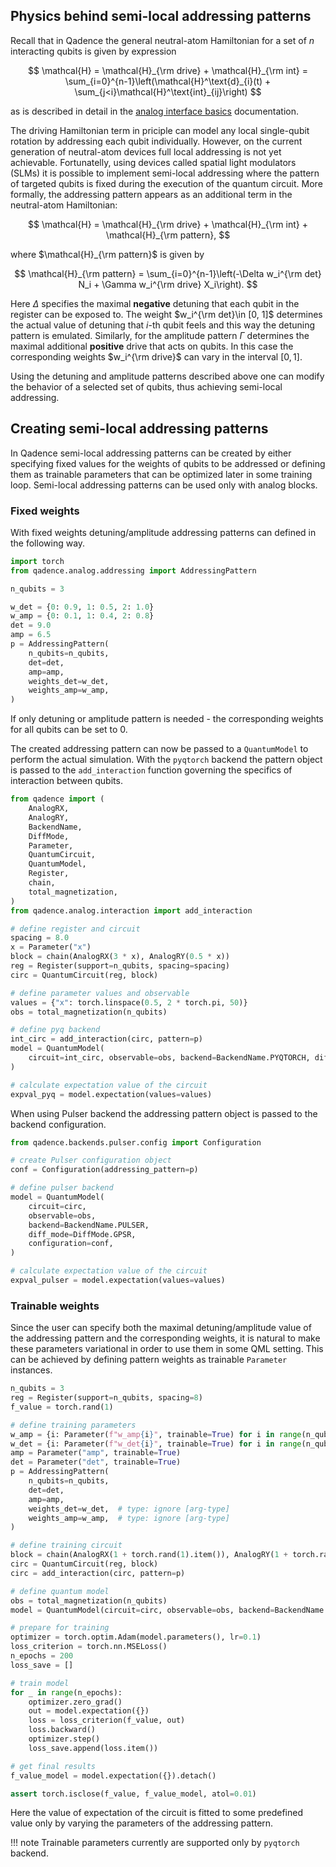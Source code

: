

## Physics behind semi-local addressing patterns

Recall that in Qadence the general neutral-atom Hamiltonian for a set of $n$ interacting qubits is given by expression

$$
\mathcal{H} = \mathcal{H}_{\rm drive} + \mathcal{H}_{\rm int} = \sum_{i=0}^{n-1}\left(\mathcal{H}^\text{d}_{i}(t) + \sum_{j<i}\mathcal{H}^\text{int}_{ij}\right)
$$

as is described in detail in the [analog interface basics](analog-basics.md) documentation.

The driving Hamiltonian term in priciple can model any local single-qubit rotation by addressing each qubit individually. However, on the current generation of neutral-atom devices full local addressing is not yet achievable. Fortunatelly, using devices called spatial light modulators (SLMs) it is possible to implement semi-local addressing where the pattern of targeted qubits is fixed during the execution of the quantum circuit. More formally, the addressing pattern appears as an additional term in the neutral-atom Hamiltonian:

$$
\mathcal{H} = \mathcal{H}_{\rm drive} + \mathcal{H}_{\rm int} + \mathcal{H}_{\rm pattern},
$$

where $\mathcal{H}_{\rm pattern}$ is given by

$$
\mathcal{H}_{\rm pattern} = \sum_{i=0}^{n-1}\left(-\Delta w_i^{\rm det} N_i + \Gamma w_i^{\rm drive} X_i\right).
$$

Here $\Delta$ specifies the maximal **negative** detuning that each qubit in the register can be exposed to. The weight $w_i^{\rm det}\in [0, 1]$ determines the actual value of detuning that $i$-th qubit feels and this way the detuning pattern is emulated. Similarly, for the amplitude pattern $\Gamma$ determines the maximal additional **positive** drive that acts on qubits. In this case the corresponding weights $w_i^{\rm drive}$ can vary in the interval $[0, 1]$.

Using the detuning and amplitude patterns described above one can modify the behavior of a selected set of qubits, thus achieving semi-local addressing.

## Creating semi-local addressing patterns

In Qadence semi-local addressing patterns can be created by either specifying fixed values for the weights of qubits to be addressed or defining them as trainable parameters that can be optimized later in some training loop. Semi-local addressing patterns can be used only with analog blocks.

### Fixed weights

With fixed weights detuning/amplitude addressing patterns can defined in the following way.

```python exec="on" source="material-block" session="emu"
import torch
from qadence.analog.addressing import AddressingPattern

n_qubits = 3

w_det = {0: 0.9, 1: 0.5, 2: 1.0}
w_amp = {0: 0.1, 1: 0.4, 2: 0.8}
det = 9.0
amp = 6.5
p = AddressingPattern(
    n_qubits=n_qubits,
    det=det,
    amp=amp,
    weights_det=w_det,
    weights_amp=w_amp,
)
```

If only detuning or amplitude pattern is needed - the corresponding weights for all qubits can be set to 0.

The created addressing pattern can now be passed to a `QuantumModel` to perform the actual simulation. With the `pyqtorch` backend the pattern object is passed to the `add_interaction` function governing the specifics of interaction between qubits.

```python exec="on" source="material-block" session="emu"
from qadence import (
    AnalogRX,
    AnalogRY,
    BackendName,
    DiffMode,
    Parameter,
    QuantumCircuit,
    QuantumModel,
    Register,
    chain,
    total_magnetization,
)
from qadence.analog.interaction import add_interaction

# define register and circuit
spacing = 8.0
x = Parameter("x")
block = chain(AnalogRX(3 * x), AnalogRY(0.5 * x))
reg = Register(support=n_qubits, spacing=spacing)
circ = QuantumCircuit(reg, block)

# define parameter values and observable
values = {"x": torch.linspace(0.5, 2 * torch.pi, 50)}
obs = total_magnetization(n_qubits)

# define pyq backend
int_circ = add_interaction(circ, pattern=p)
model = QuantumModel(
    circuit=int_circ, observable=obs, backend=BackendName.PYQTORCH, diff_mode=DiffMode.AD
)

# calculate expectation value of the circuit
expval_pyq = model.expectation(values=values)
```

When using Pulser backend the addressing pattern object is passed to the backend configuration.

```python exec="on" source="material-block" session="emu"
from qadence.backends.pulser.config import Configuration

# create Pulser configuration object
conf = Configuration(addressing_pattern=p)

# define pulser backend
model = QuantumModel(
    circuit=circ,
    observable=obs,
    backend=BackendName.PULSER,
    diff_mode=DiffMode.GPSR,
    configuration=conf,
)

# calculate expectation value of the circuit
expval_pulser = model.expectation(values=values)
```

### Trainable weights

Since the user can specify both the maximal detuning/amplitude value of the addressing pattern and the corresponding weights, it is natural to make these parameters variational in order to use them in some QML setting. This can be achieved by defining pattern weights as trainable `Parameter` instances.

```python exec="on" source="material-block" session="emu"
n_qubits = 3
reg = Register(support=n_qubits, spacing=8)
f_value = torch.rand(1)

# define training parameters
w_amp = {i: Parameter(f"w_amp{i}", trainable=True) for i in range(n_qubits)}
w_det = {i: Parameter(f"w_det{i}", trainable=True) for i in range(n_qubits)}
amp = Parameter("amp", trainable=True)
det = Parameter("det", trainable=True)
p = AddressingPattern(
    n_qubits=n_qubits,
    det=det,
    amp=amp,
    weights_det=w_det,  # type: ignore [arg-type]
    weights_amp=w_amp,  # type: ignore [arg-type]
)

# define training circuit
block = chain(AnalogRX(1 + torch.rand(1).item()), AnalogRY(1 + torch.rand(1).item()))
circ = QuantumCircuit(reg, block)
circ = add_interaction(circ, pattern=p)

# define quantum model
obs = total_magnetization(n_qubits)
model = QuantumModel(circuit=circ, observable=obs, backend=BackendName.PYQTORCH)

# prepare for training
optimizer = torch.optim.Adam(model.parameters(), lr=0.1)
loss_criterion = torch.nn.MSELoss()
n_epochs = 200
loss_save = []

# train model
for _ in range(n_epochs):
    optimizer.zero_grad()
    out = model.expectation({})
    loss = loss_criterion(f_value, out)
    loss.backward()
    optimizer.step()
    loss_save.append(loss.item())

# get final results
f_value_model = model.expectation({}).detach()

assert torch.isclose(f_value, f_value_model, atol=0.01)
```

Here the value of expectation of the circuit is fitted to some predefined value only by varying the parameters of the addressing pattern.

!!! note
    Trainable parameters currently are supported only by `pyqtorch` backend.
